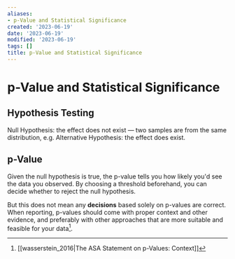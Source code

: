```yaml
---
aliases:
- p-Value and Statistical Significance
created: '2023-06-19'
date: '2023-06-19'
modified: '2023-06-19'
tags: []
title: p-Value and Statistical Significance
---
```


# p-Value and Statistical Significance

## Hypothesis Testing

Null Hypothesis: the effect does not exist — two samples are from the same distribution, e.g.
Alternative Hypothesis: the effect does exist.

## p-Value

Given the null hypothesis is true, the p-value tells you how likely you'd see the data you observed. By choosing a threshold beforehand, you can decide whether to reject the null hypothesis.

But this does not mean any **decisions** based solely on p-values are correct. When reporting, p-values should come with proper context and other evidence, and preferably with other approaches that are more suitable and feasible for your data[^1].

[^1]: [[wasserstein_2016|The ASA Statement on p-Values: Context]]